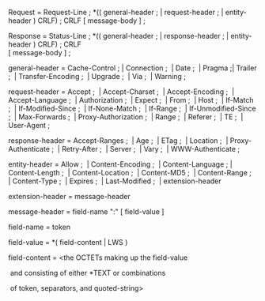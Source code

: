 Request   = 	Request-Line      ; 
                *(( general-header    ; 
                | request-header     ; 
                | entity-header ) CRLF) ; 
                CRLF
                [ message-body ]     ; 


Response  = 	Status-Line       ; 
                *(( general-header    ; 
                ​| response-header    ; 
                | entity-header ) CRLF) ; 
                CRLF  
                [ message-body ]     ; 


general-header =    Cache-Control      ; 
                    | Connection        ; 
            ​        | Date           ; 
            ​        | Pragma          ; 
            ​        | Trailer         ; 
            ​        | Transfer-Encoding    ; 
            ​        | Upgrade         ; 
            ​        | Via           ; 
            ​        | Warning         ; 



request-header = Accept          ;
        ​        | Accept-Charset      ;
        ​        | Accept-Encoding     ;
        ​        | Accept-Language     ;
        ​        | Authorization      ;
        ​        | Expect          ; 
        ​        | From           ; 
        ​        | Host           ; 
        ​        | If-Match         ; 
        ​        | If-Modified-Since    ; 
        ​        | If-None-Match      ; 
        ​        | If-Range         ; 
        ​        | If-Unmodified-Since   ; 
        ​        | Max-Forwards       ; 
        ​        | Proxy-Authorization   ; 
        ​        | Range          ; 
        ​        | Referer         ; 
        ​        | TE            ; 
        ​        | User-Agent        ; 


response-header =   Accept-Ranges      ;
            ​        | Age           ;
            ​        | ETag          ; 
            ​        | Location        ; 
            ​        | Proxy-Authenticate   ; 
            ​        | Retry-After       ; 
            ​        | Server         ; 
            ​        | Vary          ; 
            ​        | WWW-Authenticate    ; 



entity-header = Allow          ;
        ​        | Content-Encoding     ; 
        ​        | Content-Language     ; 
        ​        | Content-Length      ; 
        ​        | Content-Location     ; 
        ​        | Content-MD5       ; 
        ​        | Content-Range      ; 
        ​        | Content-Type       ; 
        ​        | Expires         ; 
        ​        | Last-Modified      ; 
        ​        | extension-header

extension-header = message-header



message-header = field-name ":" [ field-value ]

field-name   = token

field-value  = *( field-content | LWS )

field-content = <the OCTETs making up the field-value

​        and consisting of either *TEXT or combinations

​        of token, separators, and quoted-string>